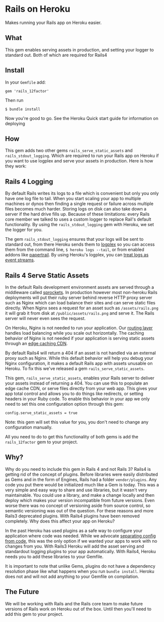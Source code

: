 # Rails on Heroku

Makes running your Rails app on Heroku easier.

## What

This gem enables serving assets in production, and setting your logger to standard out. Both of which are required for Rails4

## Install

In your `Gemfile` add:

```
gem 'rails_12factor'
```

Then run

```
$ bundle install
```

Now you're good to go. See the Heroku Quick start guide for information on deploying


## How

This gem adds two other gems `rails_serve_static_assets` and `rails_stdout_logging`. Which are required to run your Rails app on Heroku if you want to use logplex and serve your assets in production. Here is how they work:

## Rails 4 Logging

By default Rails writes its logs to a file which is convenient but only you only have one log file to tail. When you start scaling your app to multiple machines or dynos then finding a single request or failure across multiple files becomes much harder. Storing logs on disk can also take down a server if the hard drive fills up. Because of these limitations: every Rails core member we talked to uses a custom logger to replace Rail's default functionality. By using the `rails_stdout_logging` gem with Heroku, we set the logger for you.

The gem `rails_stdout_logging` ensures that your logs will be sent to standard out, from there Heroku sends them to [logplex](https://github.com/heroku/logplex) so you can access them from the command line, `$ heroku logs --tail`, or from enabled addons like [papertrail](https://addons.heroku.com/papertrail). By using Heroku's logplex, you can [treat logs as event streams](http://www.12factor.net/logs).


## Rails 4 Serve Static Assets

In the default Rails development environment assets are served through a middleware called [sprockets](https://github.com/sstephenson/sprockets). In production however most non-heroku Rails deployments will put their ruby server behind reverse HTTP proxy server such as Nginx which can load balance their sites and can serve static files directly. When Nginx sees a request for an asset such as `/assets/rails.png` it will grab it from disk at `/public/assets/rails.png` and serve it. The Rails server will never even sees the request.

On Heroku, Nginx is not needed to run your application. Our [routing layer](https://devcenter.heroku.com/articles/http-routing) handles load balancing while you scale out horizontally. The caching behavior of Nginx is not needed if your application is serving static assets through an [edge caching CDN](https://en.wikipedia.org/wiki/Content_delivery_network).

By default Rails4 will return a 404 if an asset is not handled via an external proxy such as Nginx. While this default behavior will help you debug your Nginx configuration, it makes a default Rails app with assets unusable on Heroku. To fix this we've released a gem `rails_serve_static_assets`.

This gem, `rails_serve_static_assets`, enables your Rails server to deliver your assets instead of returning a 404. You can use this to populate an edge cache CDN, or serve files directly from your web app. This gives your app total control and allows you to do things like redirects, or setting headers in your Ruby code. To enable this behavior in your app we only need to set this one configuration option through this gem:

```
config.serve_static_assets = true
```

Note: this gem will set this value for you, you don't need to change any configuration manually.

All you need to do to get this functionality of both gems is add the `rails_12factor` gem to your project.

## Why?

Why do you need to include this gem in Rails 4 and not Rails 3? Rails4 is getting rid of the concept of plugins. Before libraries were easily distributed as Gems and in the form of Engines, Rails had a folder `vendor/plugins`. Any code you put there would be initialized much like a Gem is today. This was a very simple and easy way to share and use libraries, but it wasn't very maintainable. You could use a library, and make a change locally and then deploy which makes your version incompatible from future versions. Even worse there was no concept of versioning aside from source control, so semantic versioning was out of the question. For these reasons and more Rails3 deprecated plugins. With Rails4 plugins have been removed completely. Why does this affect your app on Heroku?

In the past Heroku has used plugins as a safe way to configure your application where code was needed. While we advocate [separating config from code](http://12factor.net), this was the only option if we wanted your apps to work with no changes from you. With Rails3 Heroku will add the asset serving and standardout logging plugins to your app automatically. With Rails4, Heroku needs you to add these libraries to your Gemfile.

It is important to note that unlike Gems, plugins do not have a dependency resolution phase like what happens when you run `bundle install`. Heroku does not and will not add anything to your Gemfile on compilation.


## The Future

We will be working with Rails and the Rails core team to make future versions of Rails work on Heroku out of the box. Until then you'll need to add this gem to your project.



